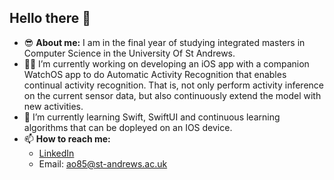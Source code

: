## Hello there 👋

- 😎 **About me:** I am in the final year of studying integrated masters in Computer Science in the University Of St Andrews.
- 🚀📲 I’m currently working on developing an iOS app with a companion WatchOS app to do Automatic Activity Recognition that enables continual activity recognition. That is, not only perform activity inference on the current sensor data, but also continuously extend the model with new activities.
- 🌱 I’m currently learning Swift, SwiftUI and continuous learning algorithms that can be dopleyed on an IOS device.
- 📫 **How to reach me:**
  - [LinkedIn](https://www.linkedin.com/in/arman-ozkaya-0888ab190)
  - Email: ao85@st-andrews.ac.uk

